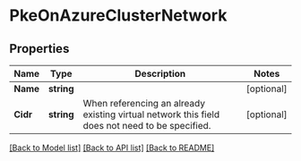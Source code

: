 # PkeOnAzureClusterNetwork

## Properties
Name | Type | Description | Notes
------------ | ------------- | ------------- | -------------
**Name** | **string** |  | [optional] 
**Cidr** | **string** | When referencing an already existing virtual network this field does not need to be specified. | [optional] 

[[Back to Model list]](../README.md#documentation-for-models) [[Back to API list]](../README.md#documentation-for-api-endpoints) [[Back to README]](../README.md)


